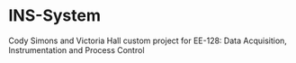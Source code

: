 # INS-System
Cody Simons and Victoria Hall custom project for EE-128: Data Acquisition, Instrumentation and Process Control
